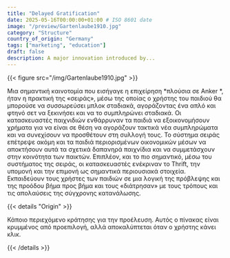 ```yaml
---
title: "Delayed Gratification"
date: 2025-05-16T00:00:00+01:00 # ISO 8601 date
image: "/preview/Gartenlaube1910.jpg"
category: "Structure"
country_of_origin: "Germany"
tags: ["marketing", "education"]
draft: false
description: A major innovation introduced by...
---
```




{{< figure src="/img/Gartenlaube1910.jpg" >}}

Μια σημαντική καινοτομία που εισήγαγε η επιχείρηση *πλούσια σε Anker *, ήταν η πρακτική της «σειράς», μέσω της οποίας ο χρήστης του παιδιού θα μπορούσε να συσσωρεύσει μπλοκ σταδιακά, αγοράζοντας ένα απλό και φτηνό σετ να ξεκινήσει και να το συμπληρώνει σταδιακά. Οι κατασκευαστές παιχνιδιών ενθάρρυναν τα παιδιά να εξοικονομήσουν χρήματα για να είναι σε θέση να αγοράζουν τακτικά νέα συμπληρώματα και να συνεχίσουν να προσθέτουν στη συλλογή τους. Το σύστημα σειράς επέτρεψε ακόμη και τα παιδιά περιορισμένων οικονομικών μέσων να αποκτήσουν αυτά τα σχετικά δαπανηρά παιχνίδια και να συμμετάσχουν στην κοινότητα των παικτών. Επιπλέον, και το πιο σημαντικό, μέσω του συστήματος της σειράς, οι κατασκευαστές ενέκριναν το Thrift, την υπομονή και την επιμονή ως σημαντικά περιουσιακά στοιχεία. Εκπαιδεύουν τους χρήστες των παιδιών σε μια λογική της πρόβλεψης και της προόδου βήμα προς βήμα και τους «διάτρησαν» με τους τρόπους και τις απολαύσεις της σύγχρονης κατανάλωσης.

{{< details "Origin" >}}

Κάποιο περιεχόμενο κράτησης για την προέλευση. Αυτός ο πίνακας είναι κρυμμένος από προεπιλογή, αλλά αποκαλύπτεται όταν ο χρήστης κάνει κλικ.

{{< /details >}}

